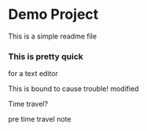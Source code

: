 # Demo Project

This is a simple readme file

### This is pretty quick

for a text editor

This is bound to cause trouble!
modified

Time travel?

pre time travel note